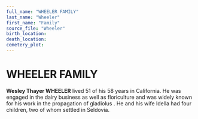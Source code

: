 ```yaml
---
full_name: "WHEELER FAMILY"
last_name: "Wheeler"
first_name: "Family"
source_file: "Wheeler"
birth_location:
death_location:
cemetery_plot: 
---
```

# WHEELER FAMILY

**Wesley Thayer WHEELER** lived 51 of his 58 years in California. He was
engaged in the dairy business as well as floriculture and was widely
known for his work in the propagation of gladiolus . He and his wife
Idella had four children, two of whom settled in Seldovia.

